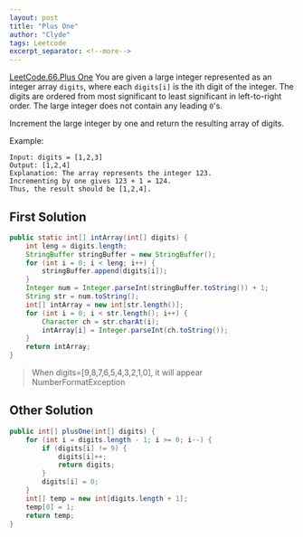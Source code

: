 ```yaml
---
layout: post
title: "Plus One"
author: "Clyde"
tags: Leetcode
excerpt_separator: <!--more-->
---
```


[LeetCode.66.Plus One](https://leetcode.cn/problems/plus-one) You are given a large integer represented as an integer array `digits`, where each `digits[i]` is the ith digit of the integer. <!--more-->The digits are ordered from most significant to least significant in left-to-right order. The large integer does not contain any leading `0`'s.

Increment the large integer by one and return the resulting array of digits.

Example:

```
Input: digits = [1,2,3]
Output: [1,2,4]
Explanation: The array represents the integer 123.
Incrementing by one gives 123 + 1 = 124.
Thus, the result should be [1,2,4].
```
## First Solution 

```java
public static int[] intArray(int[] digits) {
    int leng = digits.length;
    StringBuffer stringBuffer = new StringBuffer();
    for (int i = 0; i < leng; i++) {
        stringBuffer.append(digits[i]);
    }
    Integer num = Integer.parseInt(stringBuffer.toString()) + 1;
    String str = num.toString();
    int[] intArray = new int[str.length()];
    for (int i = 0; i < str.length(); i++) {
        Character ch = str.charAt(i);
        intArray[i] = Integer.parseInt(ch.toString());
    }
    return intArray;
}
```

> When digits=[9,8,7,6,5,4,3,2,1,0], it will appear NumberFormatException 

## Other Solution

```java
public int[] plusOne(int[] digits) {
    for (int i = digits.length - 1; i >= 0; i--) {
        if (digits[i] != 9) {
            digits[i]++;
            return digits;
        } 
        digits[i] = 0;
    }
    int[] temp = new int[digits.length + 1];
    temp[0] = 1;
    return temp;
}
```

